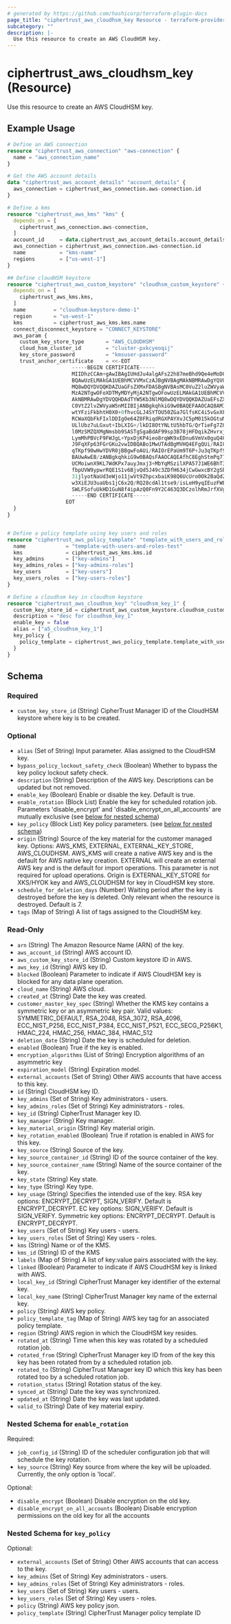 ```yaml
---
# generated by https://github.com/hashicorp/terraform-plugin-docs
page_title: "ciphertrust_aws_cloudhsm_key Resource - terraform-provider-ciphertrust"
subcategory: ""
description: |-
  Use this resource to create an AWS CloudHSM key.
---
```


# ciphertrust_aws_cloudhsm_key (Resource)

Use this resource to create an AWS CloudHSM key.

## Example Usage

```terraform
# Define an AWS connection
resource "ciphertrust_aws_connection" "aws-connection" {
  name = "aws_connection_name"
}

# Get the AWS account details
data "ciphertrust_aws_account_details" "account_details" {
  aws_connection = ciphertrust_aws_connection.aws-connection.id
}

# Define a kms
resource "ciphertrust_aws_kms" "kms" {
  depends_on = [
    ciphertrust_aws_connection.aws-connection,
  ]
  account_id     = data.ciphertrust_aws_account_details.account_details.account_id
  aws_connection = ciphertrust_aws_connection.aws-connection.id
  name           = "kms-name"
  regions        = ["us-west-1"]
}

## Define cloudHSM keystore
resource "ciphertrust_aws_custom_keystore" "cloudhsm_custom_keystore" {
  depends_on = [
    ciphertrust_aws_kms.kms,
  ]
  name         = "cloudhsm-keystore-demo-1"
  region       = "us-west-1"
  kms          = ciphertrust_aws_kms.kms.name
  connect_disconnect_keystore = "CONNECT_KEYSTORE"
  aws_param {
    custom_key_store_type       = "AWS_CLOUDHSM"
    cloud_hsm_cluster_id        = "cluster-pxkcyeoqij"
    key_store_password          = "kmsuser-password"
    trust_anchor_certificate    = <<-EOT
	                 -----BEGIN CERTIFICATE-----
	                 MIIDhzCCAm+gAwIBAgIUHdJu4algAFs22h87meBhd9Qe4eMoDQYJKoZIhvcNAQEL
	                 BQAwUzELMAkGA1UEBhMCVVMxCzAJBgNVBAgMAkNBMRAwDgYQVQQHDAdTYW5Kb3Nl
	                 MQ8wDQYDVQQKDAZUaGFsZXMxFDASBgNVBAsMC0VuZ2luZWVyaW5nMB4XDTIyMDYy
	                 MzA2NTgwOFoXDTMyMDYyMjA2NTgwOFowUzELMAkGA1UEBhMCVVMxCzAJBgNVBAgM
	                 AkNBMRAwDgYDVQQHDAdTYW5Kb3NlMQ8wDQYDVQQKDAZUaEFsZXMxFDASBgNVBAsM
	                 C0VtZ2lvZWVyaW5nMIIBIjANBgkqhkiG9w0BAQEFAAOCAQ8AMIIBCgKCAQEAvi0o
	                 wtYFziFkbhtH0X0+0fhvcGLJ4SYTOU50ZGa7GlfsKC4i5vGxXFEJ1QwJ+WmkyXwo
	                 RCWaXQbFkFIxlDDIgOe64Z8FRiqdRGXPAYXvJC5pM015kOGtuMrT759Ifbux81Ng
	                 ULlUbz7uLGxut+IbLXIG+/lkDI8OtYNLtU5hbTG/QrTieFg7ZQ/IKKbmCKB3m3cv
	                 l0MzSMZQXMgNmsbb9SASTgSgaBdAF99sp3B78jHFDqikZHvrxjPBRqi/OsSBefmV
	                 LymMhPBVcF9FWJgL+YpxDjKP4ieo8rqWK9xEDnu6VmVx0guQ40uM4ycaDljBueW6
	                 J9FqXFp63FGrGKu2vwIDBQABo1MwUTAdBgMVHQ4EFgQUi/RAIOrEPaUm9T6P+Ju3
	                 qTKpf90wHwYDVR0jBBgwFoAUi/RAIOrEPaUm9T6P+Ju3qTKpf90wDwYDVR0TAQH/
	                 BAUwAwEB/zANBgkqhkiG9w0BAQsFAAOCAQEAfhC8EghStmPq770Edt6lfoEC6pIO
	                 UCMoiwnX9KL7WdKPx7auyJmxj3+MbYqMSzilXPA57J1WE6BhT3JOT4nPsO/IpFv2
	                 fbpUVW9ypwrRQE1S1v6BjvQd5J49c3ZDfH634jCwGwxcBY2gSbZorLb03aH7R2uF
	                 31jlyotNaUd3eWjo11jwVt9ZhpcxbaiK98Q6UcUro0Ok2BaQdZZthnuMMnwK8iO2
	                 w3XiEJU3uaUbs1jC6x2Q/RQ28cdAl1tse9/isLeH9yqIEuzFWBHEX5OmpcrW7qcv
	                 SWLFSofuUkHD1GuN8f4ipAzQ0Fn9Y2C463Q3DCzolhRmJrfXVgM6XLRnHg==
	                 -----END CERTIFICATE-----
	               EOT
  }
}


# Define a policy template using key users and roles
resource "ciphertrust_aws_policy_template" "template_with_users_and_roles" {
  name             = "template-with-users-and-roles-test"
  kms              = ciphertrust_aws_kms.kms.id
  key_admins       = ["key-admins"]
  key_admins_roles = ["key-admins-roles"]
  key_users        = ["key-users"]
  key_users_roles  = ["key-users-roles"]
}

# Define a cloudhsm key in cloudhsm keystore
resource "ciphertrust_aws_cloudhsm_key" "cloudhsm_key_1" {
  custom_key_store_id = ciphertrust_aws_custom_keystore.cloudhsm_custom_keystore.id
  description = "desc for cloudhsm_key_1"
  enable_key = false
  alias = ["a5_cloudhsm_key_1"]
  key_policy {
    policy_template = ciphertrust_aws_policy_template.template_with_users_and_roles.id
  }
}
```

<!-- schema generated by tfplugindocs -->
## Schema

### Required

- `custom_key_store_id` (String) CipherTrust Manager ID of the CloudHSM keystore where key is to be created.

### Optional

- `alias` (Set of String) Input parameter. Alias assigned to the CloudHSM key.
- `bypass_policy_lockout_safety_check` (Boolean) Whether to bypass the key policy lockout safety check.
- `description` (String) Description of the AWS key. Descriptions can be updated but not removed.
- `enable_key` (Boolean) Enable or disable the key. Default is true.
- `enable_rotation` (Block List) Enable the key for scheduled rotation job. Parameters 'disable_encrypt' and 'disable_encrypt_on_all_accounts' are mutually exclusive (see [below for nested schema](#nestedblock--enable_rotation))
- `key_policy` (Block List) Key policy parameters. (see [below for nested schema](#nestedblock--key_policy))
- `origin` (String) Source of the key material for the customer managed key.  Options: AWS_KMS, EXTERNAL, EXTERNAL_KEY_STORE, AWS_CLOUDHSM. AWS_KMS will create a native AWS key and is the default for AWS native key creation. EXTERNAL will create an external AWS key and is the default for import operations. This parameter is not required for upload operations. Origin is EXTERNAL_KEY_STORE for XKS/HYOK key and AWS_CLOUDHSM for key in CloudHSM key store.
- `schedule_for_deletion_days` (Number) Waiting period after the key is destroyed before the key is deleted. Only relevant when the resource is destroyed. Default is 7.
- `tags` (Map of String) A list of tags assigned to the CloudHSM key.

### Read-Only

- `arn` (String) The Amazon Resource Name (ARN) of the key.
- `aws_account_id` (String) AWS account ID.
- `aws_custom_key_store_id` (String) Custom keystore ID in AWS.
- `aws_key_id` (String) AWS key ID.
- `blocked` (Boolean) Parameter to indicate if AWS CloudHSM key is blocked for any data plane operation.
- `cloud_name` (String) AWS cloud.
- `created_at` (String) Date the key was created.
- `customer_master_key_spec` (String) Whether the KMS key contains a symmetric key or an asymmetric key pair. Valid values: SYMMETRIC_DEFAULT, RSA_2048, RSA_3072, RSA_4096, ECC_NIST_P256, ECC_NIST_P384, ECC_NIST_P521, ECC_SECG_P256K1, HMAC_224, HMAC_256, HMAC_384, HMAC_512
- `deletion_date` (String) Date the key is scheduled for deletion.
- `enabled` (Boolean) True if the key is enabled.
- `encryption_algorithms` (List of String) Encryption algorithms of an asymmetric key
- `expiration_model` (String) Expiration model.
- `external_accounts` (Set of String) Other AWS accounts that have access to this key.
- `id` (String) CloudHSM key ID.
- `key_admins` (Set of String) Key administrators - users.
- `key_admins_roles` (Set of String) Key administrators - roles.
- `key_id` (String) CipherTrust Manager key ID.
- `key_manager` (String) Key manager.
- `key_material_origin` (String) Key material origin.
- `key_rotation_enabled` (Boolean) True if rotation is enabled in AWS for this key.
- `key_source` (String) Source of the key.
- `key_source_container_id` (String) ID of the source container of the key.
- `key_source_container_name` (String) Name of the source container of the key.
- `key_state` (String) Key state.
- `key_type` (String) Key type.
- `key_usage` (String) Specifies the intended use of the key. RSA key options: ENCRYPT_DECRYPT, SIGN_VERIFY. Default is ENCRYPT_DECRYPT. EC key options: SIGN_VERIFY. Default is SIGN_VERIFY. Symmetric key options: ENCRYPT_DECRYPT. Default is ENCRYPT_DECRYPT.
- `key_users` (Set of String) Key users - users.
- `key_users_roles` (Set of String) Key users - roles.
- `kms` (String) Name or of the KMS.
- `kms_id` (String) ID of the KMS
- `labels` (Map of String) A list of key:value pairs associated with the key.
- `linked` (Boolean) Parameter to indicate if AWS CloudHSM key is linked with AWS.
- `local_key_id` (String) CipherTrust Manager key identifier of the external key.
- `local_key_name` (String) CipherTrust Manager key name of the external key.
- `policy` (String) AWS key policy.
- `policy_template_tag` (Map of String) AWS key tag for an associated policy template.
- `region` (String) AWS region in which the CloudHSM key resides.
- `rotated_at` (String) Time when this key was rotated by a scheduled rotation job.
- `rotated_from` (String) CipherTrust Manager key ID from of the key this key has been rotated from by a scheduled rotation job.
- `rotated_to` (String) CipherTrust Manager key ID which this key has been rotated too by a scheduled rotation job.
- `rotation_status` (String) Rotation status of the key.
- `synced_at` (String) Date the key was synchronized.
- `updated_at` (String) Date the key was last updated.
- `valid_to` (String) Date of key material expiry.

<a id="nestedblock--enable_rotation"></a>
### Nested Schema for `enable_rotation`

Required:

- `job_config_id` (String) ID of the scheduler configuration job that will schedule the key rotation.
- `key_source` (String) Key source from where the key will be uploaded. Currently, the only option is 'local'.

Optional:

- `disable_encrypt` (Boolean) Disable encryption on the old key.
- `disable_encrypt_on_all_accounts` (Boolean) Disable encryption permissions on the old key for all the accounts


<a id="nestedblock--key_policy"></a>
### Nested Schema for `key_policy`

Optional:

- `external_accounts` (Set of String) Other AWS accounts that can access to the key.
- `key_admins` (Set of String) Key administrators - users.
- `key_admins_roles` (Set of String) Key administrators - roles.
- `key_users` (Set of String) Key users - users.
- `key_users_roles` (Set of String) Key users - roles.
- `policy` (String) AWS key policy json.
- `policy_template` (String) CipherTrust Manager policy template ID

